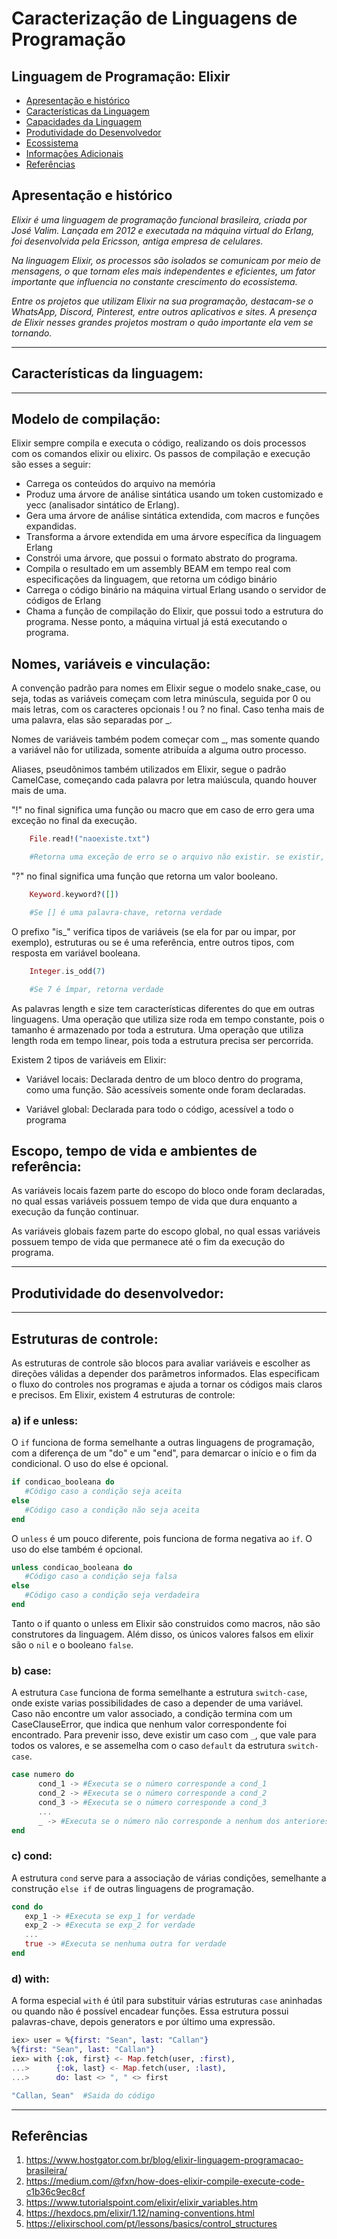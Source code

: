 # Caracterização de Linguagens de Programação

## Linguagem de Programação: Elixir 

  * [Apresentação e histórico](#apresentação-e-histórico)
   * [Características da Linguagem](#características-da-linguagem)
  * [Capacidades da Linguagem](#capacidades-da-linguagem)
  * [Produtividade do Desenvolvedor](#produtividade-do-desenvolvedor)
  * [Ecossistema](#ecossistema)
  * [Informações Adicionais](#informa--es-adicionais)
  * [Referências](#referências)

## Apresentação e histórico

_Elixir é uma linguagem de programação funcional brasileira, criada por José Valim. Lançada em 2012 e executada na máquina virtual do Erlang, foi desenvolvida pela Ericsson, antiga empresa de celulares._

_Na linguagem Elixir, os processos são isolados se comunicam por meio de mensagens, o que tornam eles mais independentes e eficientes, um fator importante que influencia no constante crescimento do ecossistema._

_Entre os projetos que utilizam Elixir na sua programação, destacam-se o WhatsApp, Discord, Pinterest, entre outros aplicativos e sites. A presença de Elixir nesses grandes projetos mostram o quão importante ela vem se tornando._


___
## Características da linguagem:
___

## Modelo de compilação:

Elixir sempre compila e executa o código, realizando os dois processos com os comandos elixir ou elixirc. Os passos de compilação e execução são esses a seguir:

+ Carrega os conteúdos do arquivo na memória
+ Produz uma árvore de análise sintática usando um token customizado e yecc (analisador sintático de Erlang).
+ Gera uma árvore de análise sintática extendida, com macros e funções expandidas.
+ Transforma a árvore extendida em uma árvore específica da linguagem Erlang
+ Constrói uma árvore, que possui o formato abstrato do programa.
+ Compila o resultado em um assembly BEAM em tempo real com especificações da linguagem, que retorna um código binário
+ Carrega o código binário na máquina virtual Erlang usando o servidor de códigos de Erlang
+ Chama a função de compilação do Elixir, que possui todo a estrutura do programa. Nesse ponto, a máquina virtual já está executando o programa.


## Nomes, variáveis e vinculação:

A convenção padrão para nomes em Elixir segue o modelo snake_case, ou seja, todas as variáveis começam com letra minúscula, seguida por 0 ou mais letras, com os caracteres opcionais ! ou ? no final. Caso tenha mais de uma palavra, elas são separadas por _.

Nomes de variáveis também podem começar com _, mas somente quando a variável não for utilizada, somente atribuída a alguma outro processo.

Aliases, pseudônimos também utilizados em Elixir, segue o padrão CamelCase, começando cada palavra por letra maiúscula, quando houver mais de uma.

"!" no final significa uma função ou macro que em caso de erro gera uma exceção no final da execução.

```elixir
    File.read!("naoexiste.txt")

    #Retorna uma exceção de erro se o arquivo não existir. se existir, retorna o conteúdodo arquivo em um código binário 
```

"?" no final significa uma função que retorna um valor booleano.

```elixir
    Keyword.keyword?([])

    #Se [] é uma palavra-chave, retorna verdade 
```

O prefixo "is_" verifica tipos de variáveis (se ela for par ou impar, por exemplo), estruturas ou se é uma referência, entre outros tipos, com resposta em variável booleana.

```elixir
    Integer.is_odd(7)

    #Se 7 é ímpar, retorna verdade 
```

As palavras length e size tem características diferentes do que em outras linguagens. Uma operação que utiliza size roda em tempo constante, pois o tamanho é armazenado por toda a estrutura. Uma operação que utiliza length roda em tempo linear, pois toda a estrutura precisa ser percorrida.

Existem 2 tipos de variáveis em Elixir:

+ Variável locais: Declarada dentro de um bloco dentro do programa, como uma função. São acessíveis somente onde foram declaradas.
  
+ Variável global: Declarada para todo o código, acessível a todo o programa

## Escopo, tempo de vida e ambientes de referência:

As variáveis locais fazem parte do escopo do bloco onde foram declaradas, no qual essas variáveis possuem tempo de vida que dura enquanto a execução da função continuar.

As variáveis globais fazem parte do escopo global, no qual essas variáveis possuem tempo de vida que permanece até o fim da execução do programa.

___
## Produtividade do desenvolvedor:
___

## Estruturas de controle:

As estruturas de controle são blocos para avaliar variáveis e escolher as direções válidas a depender dos parâmetros informados. Elas especificam o fluxo do controles nos programas e ajuda a tornar os códigos mais claros e precisos.
Em Elixir, existem 4 estruturas de controle:

### a) if e unless:

O `if` funciona de forma semelhante a outras linguagens de programação, com a diferença de um "do" e um "end", para demarcar o início e o fim da condicional. O uso do else é opcional.

```elixir
if condicao_booleana do
   #Código caso a condição seja aceita
else
   #Código caso a condição não seja aceita
end
```

O `unless` é um pouco diferente, pois funciona de forma negativa ao `if`. O uso do else também é opcional.

```elixir
unless condicao_booleana do
   #Código caso a condição seja falsa
else
   #Código caso a condição seja verdadeira
end
```

Tanto o if quanto o unless em Elixir são construidos como macros, não são construtores da linguagem. Além disso, os únicos valores falsos em elixir são o `nil` e o booleano `false`.

### b) case:

A estrutura `Case` funciona de forma semelhante a estrutura `switch-case`, onde existe varias possibilidades de caso a depender de uma variável. Caso não encontre um valor associado, a condição termina com um CaseClauseError, que indica que nenhum valor correspondente foi encontrado. Para prevenir isso, deve existir um caso com `_`, que vale para todos os valores, e se assemelha com o caso `default` da estrutura `switch-case`.

```elixir
case numero do
      cond_1 -> #Executa se o número corresponde a cond_1
	  cond_2 -> #Executa se o número corresponde a cond_2
	  cond_3 -> #Executa se o número corresponde a cond_3
      ...
	  _ -> #Executa se o número não corresponde a nenhum dos anteriores
end
```

### c) cond:

A estrutura `cond` serve para a associação de várias condições, semelhante a construção `else if` de outras linguagens de programação.

```elixir
cond do
   exp_1 -> #Executa se exp_1 for verdade
   exp_2 -> #Executa se exp_2 for verdade
   ...
   true -> #Executa se nenhuma outra for verdade
end
```

### d) with:

A forma especial `with` é útil para substituir várias estruturas `case` aninhadas ou quando não é possível encadear funções. Essa estrutura possui palavras-chave, depois generators e por último uma expressão.

```elixir
iex> user = %{first: "Sean", last: "Callan"}
%{first: "Sean", last: "Callan"}
iex> with {:ok, first} <- Map.fetch(user, :first),
...>      {:ok, last} <- Map.fetch(user, :last),
...>      do: last <> ", " <> first

"Callan, Sean"  #Saida do código
```

___
## Referências

1. https://www.hostgator.com.br/blog/elixir-linguagem-programacao-brasileira/
2. https://medium.com/@fxn/how-does-elixir-compile-execute-code-c1b36c9ec8cf
3. https://www.tutorialspoint.com/elixir/elixir_variables.htm
4. https://hexdocs.pm/elixir/1.12/naming-conventions.html
5. https://elixirschool.com/pt/lessons/basics/control_structures   
